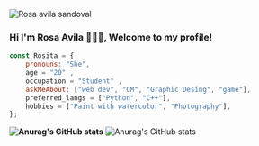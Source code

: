 ![Rosa avila sandoval](https://user-images.githubusercontent.com/99160117/182512755-96b90bbc-7b0c-4fe8-a59d-fa38b3628faa.png)

### Hi I'm Rosa Avila 👋👩‍💻, Welcome to my profile!
```javascript
const Rosita = {
    pronouns: "She",
    age = "20" ,
    occupation = "Student" ,
    askMeAbout: ["web dev", "CM", "Graphic Desing", "game"],
    preferred_langs = ["Python", "C++"],
    hobbies = ["Paint with watercolor", "Photography"],
};
```
**![Anurag's GitHub stats](https://github-readme-stats.vercel.app/api?username=rositaa-as&count_private=true)**
![Anurag's GitHub stats](https://github-readme-stats.vercel.app/api?username=rositaa-as&show_icons=true&theme=merko)
<!--
**rositaa-as/rositaa-as** is a ✨ _special_ ✨ repository because its `README.md` (this file) appears on your GitHub profile.

Here are some ideas to get you started:

- 🔭 I’m currently working on ...
- 🌱 I’m currently learning ...
- 👯 I’m looking to collaborate on ...
- 🤔 I’m looking for help with ...
- 💬 Ask me about ...
- 📫 How to reach me: ...
- 😄 Pronouns: ...
- ⚡ Fun fact: ...
technologies: {
        frontEnd: {
            js: ["Vue", "React", "Angular"],
            css: ["bootstrap", "sass"]
        },
        backEnd: ["Java", "PHP"],
        databases: ["MySql", "oracle"],
-->
